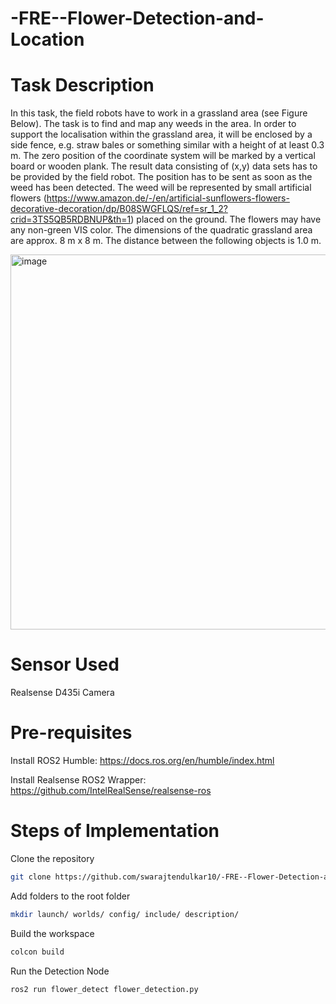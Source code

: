 # -FRE--Flower-Detection-and-Location
# Task Description
In this task, the field robots have to work in a grassland area (see Figure Below). The task is to find and map any weeds in the area. In order to support the localisation within the grassland area, it will be enclosed by a side fence, e.g. straw bales or something similar with a height of at least 0.3 m. The zero position of the coordinate system will be marked by a vertical board or wooden plank. The result data consisting of (x,y) data sets has to be provided by the field robot. The position has to be sent as soon as the weed has been detected. The weed will be represented by small artificial flowers (https://www.amazon.de/-/en/artificial-sunflowers-flowers-decorative-decoration/dp/B08SWGFLQS/ref=sr_1_2?crid=3TS5QB5RDBNUP&th=1) placed on the ground. The flowers may have any non-green VIS color. The dimensions of the quadratic grassland area are approx. 8 m x 8 m. The distance between the following objects is 1.0 m.

<img width="600" height="600" alt="image" src="https://github.com/user-attachments/assets/4f8aaa08-a3f9-4d73-af41-59b659a1aea4" />


# Sensor Used
Realsense D435i Camera

# Pre-requisites
Install ROS2 Humble: https://docs.ros.org/en/humble/index.html

Install Realsense ROS2 Wrapper: https://github.com/IntelRealSense/realsense-ros

# Steps of Implementation
Clone the repository
```bash
git clone https://github.com/swarajtendulkar10/-FRE--Flower-Detection-and-Location
```

Add folders to the root folder
```bash
mkdir launch/ worlds/ config/ include/ description/
```

Build the workspace
```bash
colcon build
```

Run the Detection Node
```bash
ros2 run flower_detect flower_detection.py 
```
